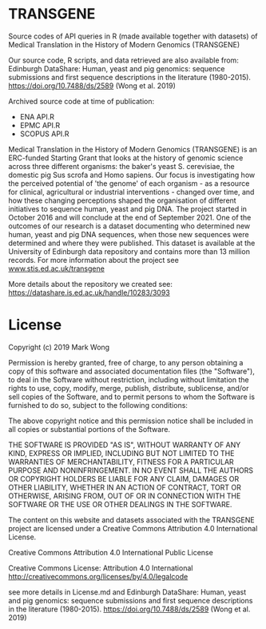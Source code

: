 # TRANSGENE
Source codes of API queries in R (made available together with datasets) of Medical Translation in the History of Modern Genomics (TRANSGENE)

Our source code, R scripts, and data retrieved are also available from: Edinburgh DataShare: Human, yeast and pig genomics: sequence submissions and first sequence descriptions in the literature (1980-2015). https://doi.org/10.7488/ds/2589  (Wong et al. 2019)

Archived source code at time of publication: 
-	ENA API.R
-	EPMC API.R
-	SCOPUS API.R

Medical Translation in the History of Modern Genomics (TRANSGENE) is an ERC-funded Starting Grant that looks at the history of genomic science across three different organisms: the baker's yeast S. cerevisiae, the domestic pig Sus scrofa and Homo sapiens. Our focus is investigating how the perceived potential of 'the genome' of each organism - as a resource for clinical, agricultural or industrial interventions - changed over time, and how these changing perceptions shaped the organisation of different initiatives to sequence human, yeast and pig DNA. The project started in October 2016 and will conclude at the end of September 2021. One of the outcomes of our research is a dataset documenting who determined new human, yeast and pig DNA sequences, when those new sequences were determined and where they were published. This dataset is available at the University of Edinburgh data repository and contains more than 13 million records. For more information about the project see www.stis.ed.ac.uk/transgene 

More details about the repository we created see: https://datashare.is.ed.ac.uk/handle/10283/3093

# License

Copyright (c) 2019 Mark Wong

Permission is hereby granted, free of charge, to any person obtaining a copy
of this software and associated documentation files (the "Software"), to deal
in the Software without restriction, including without limitation the rights
to use, copy, modify, merge, publish, distribute, sublicense, and/or sell
copies of the Software, and to permit persons to whom the Software is
furnished to do so, subject to the following conditions:

The above copyright notice and this permission notice shall be included in all
copies or substantial portions of the Software.

THE SOFTWARE IS PROVIDED "AS IS", WITHOUT WARRANTY OF ANY KIND, EXPRESS OR
IMPLIED, INCLUDING BUT NOT LIMITED TO THE WARRANTIES OF MERCHANTABILITY,
FITNESS FOR A PARTICULAR PURPOSE AND NONINFRINGEMENT. IN NO EVENT SHALL THE
AUTHORS OR COPYRIGHT HOLDERS BE LIABLE FOR ANY CLAIM, DAMAGES OR OTHER
LIABILITY, WHETHER IN AN ACTION OF CONTRACT, TORT OR OTHERWISE, ARISING FROM,
OUT OF OR IN CONNECTION WITH THE SOFTWARE OR THE USE OR OTHER DEALINGS IN THE
SOFTWARE.

The content on this website and datasets associated with the TRANSGENE project are licensed under a Creative Commons Attribution 4.0 International License.

Creative Commons Attribution 4.0 International Public License

Creative Commons License: Attribution 4.0 International
http://creativecommons.org/licenses/by/4.0/legalcode

see more details in License.md and Edinburgh DataShare: Human, yeast and pig genomics: sequence submissions and first sequence descriptions in the literature (1980-2015). https://doi.org/10.7488/ds/2589  (Wong et al. 2019)

